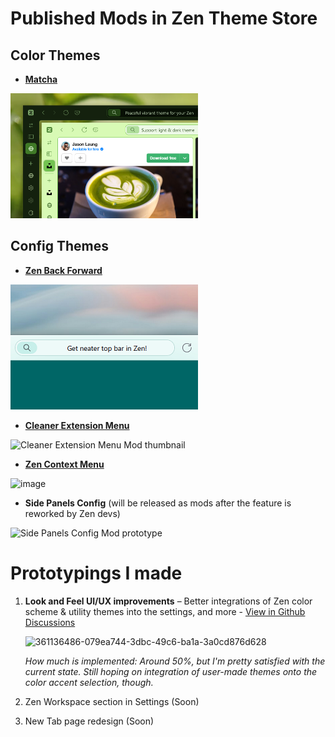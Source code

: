 # Published Mods in Zen Theme Store
## Color Themes 
- [**Matcha**](https://zen-browser.app/themes/80112b28-39e0-407c-8988-2290bc973b97)

![Matcha Color Theme thumbnail](https://raw.githubusercontent.com/zen-browser/theme-store/main/themes/80112b28-39e0-407c-8988-2290bc973b97/image.png)

## Config Themes
- [**Zen Back Forward**](https://zen-browser.app/themes/c8d9e6e6-e702-4e15-8972-3596e57cf398)

![Zen Back Forward Mod thumbnail](https://raw.githubusercontent.com/zen-browser/theme-store/main/themes/c8d9e6e6-e702-4e15-8972-3596e57cf398/image.png)

- [**Cleaner Extension Menu**](https://zen-browser.app/themes/1e86cf37-a127-4f24-b919-d265b5ce29a0)

![Cleaner Extension Menu Mod thumbnail](https://github.com/user-attachments/assets/aac56b8f-9152-455d-a651-0bc20629fa5f)

- [**Zen Context Menu**](https://zen-browser.app/themes/81fcd6b3-f014-4796-988f-6c3cb3874db8)

![image](https://github.com/user-attachments/assets/43ea5089-7703-486e-8c78-d06d3ff8d459)

- **Side Panels Config** (will be released as mods after the feature is reworked by Zen devs)

![Side Panels Config Mod prototype](https://github.com/user-attachments/assets/6766dff7-ec4e-4671-8f0c-86478f103695)

# Prototypings I made
1. **Look and Feel UI/UX improvements** – Better integrations of Zen color scheme & utility themes into the settings, and more - [View in Github Discussions](https://github.com/zen-browser/desktop/discussions/797)

   ![361136486-079ea744-3dbc-49c6-ba1a-3a0cd876d628](https://github.com/user-attachments/assets/6d1ec847-7c4d-4814-9066-5052a916277b)

   _How much is implemented: Around 50%, but I'm pretty satisfied with the current state. Still hoping on integration of user-made themes onto the color accent selection, though._

3. Zen Workspace section in Settings (Soon)
4. New Tab page redesign (Soon)

##
